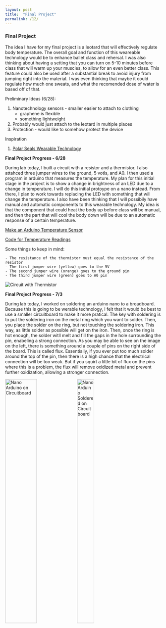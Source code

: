 ```yaml
---
layout: post
title:  "Final Project"
permalink: /12/
---
```


### **Final Project**
The idea I have for my final project is a leotard that will effectively regulate body temperature. The overall goal and function of this weareable technology would be to enhance ballet class and rehersal. I was also thinking about having a setting that you can turn on 5-10 minutes before class that will warm up your muscles, to allow for an even better class. This feature could also be used after a substantial break to avoid injury from jumping right into the material. I was even thinking that maybe it could regulate how much one sweats, and what the recomended dose of water is based off of that. 

Preliminary Ideas (6/28): 

1. Nanotechnology sensors - smaller easier to attach to clothing
	- graphene is flexible
	- something lightweight 
2. Probably would just attach to the leotard in multiple places
3. Protection - would like to somehow protect the device 


Inspiration
1. [Polar Seals Wearable Technology](https://polarseal.me/)

**Final Project Progress - 6/28**

During lab today, I built a circuit with a resistor and a thermistor. I also attahced three jumper wires to the ground, 5 votls, and A0. I then used a program in arduino that measures the temperature. My plan for this initial stage in the project is to show a change in brightness of an LED due to a change in temperature. I will do this initial protoype on a nano instead. From there, I plan to work towards replacing the LED with something that will change the temperature. I also have been thinking that I will possibily have manual and automatic componemts to this wearable technology. My idea is that the component that could heat the body up before class will be manual, and then the part that will cool the body down will be due to an automatic response of a certain temperature. 

[Make an Arduino Temperature Sensor](https://www.youtube.com/watch?v=-_XkGju35MI) 

[Code for Temperature Readings](http://www.circuitbasics.com/arduino-thermistor-temperature-sensor-tutorial/) 


Some things to keep in mind:

	- The resistance of the thermistor must equal the resistance of the resistor
	- The first jumper wire (yellow) goes to the 5V
	- The second jumper wire (orange) goes to the ground pin
	- The third jumper wire (green) goes to A0 pin

<img src="IMG_1877.JPG" alt="Circuit with Thermistor">



**Final Project Progress - 7/3**

During lab today, I worked on soldering an arduino nano to a breadboard. Because this is going to be werable technology, I felt that it would be best to use a smaller circuitboard to make it more pratical. The key with soldering is to put the soldering iron on the metal ring which you want to solder. Then, you place the solder on the ring, but not touching the soldering iron. This way, as little solder as possible will get on the iron. Then, once the ring is hot enough, the solder witll melt and fill the gaps in the hole surrounding the pin, enabeling a strong connection. As you may be able to see on the image on the left, there is something around a couple of pins on the right side of the board. This is called flux. Essentially, if you ever put too much solder around the top of the pin, then there is a high chance that the electrical connection will be too weak. But if you squirt a little bit of flux on the pins where this is a problem, the flux will remove oxidized metal and prevent further oxidization, allowing a stronger connection. 

<div class="row">
  <div class="column">
    <img src="IMG_1909.JPG" alt="Nano Arduino on Circuitboard" style="float: left; width: 45%; margin-right: 1%; margin-bottom: 0.5em;">
  <div class="column">
    <img src="IMG_1911.JPG" alt="Nano Arduino Soldered on Circuitboard" style="float: left; width: 45%; margin-right: 1%; margin-bottom: 0.5em;">
  </div>
</div>





